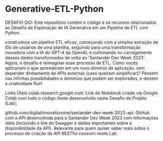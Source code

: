 # Generative-ETL-Python
DESAFIO DIO: Este repositório contém o código e os recursos relacionados ao Desafio de Exploração de IA Generativa em um Pipeline de ETL com Python.

construímos um pipeline ETL eficaz, começando com a simples extração de IDs de usuários de uma planilha, seguindo para uma transformação inovadora com a IA do GPT-4 da OpenAI, e culminando no carregamento desses dados transformados de volta ao 'Santander Dev Week 2023'. Agora, o desafio é reimaginar esse processo de ETL. Como vocês aplicariam o que aprenderam em um novo domínio de aplicação, sem depender diretamente de APIs externas (caso queiram simplificar)? Pensem nas infinitas possibilidades e domínios que podem ser explorados, e deixem a criatividade fluir!

Links Úteis
colab.research.google.com: Link do Notebook criado via Google Colab com todo o código-fonte desenvolvido neste Desafio de Projeto (Lab);

github.com/digitalinnovationone/santander-dev-week-2023-api: GitHub com a API desenvolvida para a Santander Dev Week 2023 com informações úteis (incluindo o link do Swagger e dados importantes sobre a disponibilidade da API). Relevante para quem quiser saber mais sobre o processo de criação da API RESTful consumi neste Lab.

